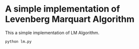 # A simple implementation of Levenberg Marquart Algorithm

This a simple implementation of LM Algorithm.

```shell
python lm.py
```

